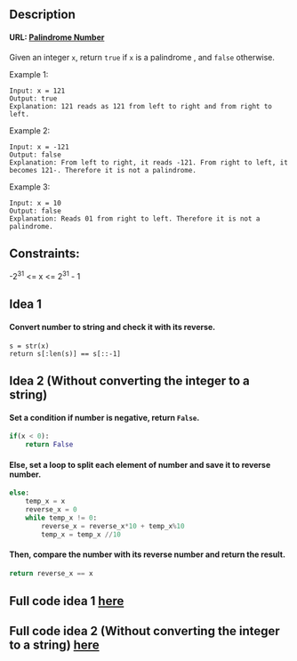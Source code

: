 ## Description
#### URL: [Palindrome Number](https://leetcode.com/problems/palindrome-number)

Given an integer ``x``, return ``true`` if ``x`` is a 
palindrome
, and ``false`` otherwise.

 

Example 1:
```
Input: x = 121
Output: true
Explanation: 121 reads as 121 from left to right and from right to left.
```
Example 2:
```
Input: x = -121
Output: false
Explanation: From left to right, it reads -121. From right to left, it becomes 121-. Therefore it is not a palindrome.
```
Example 3:
```
Input: x = 10
Output: false
Explanation: Reads 01 from right to left. Therefore it is not a palindrome.
 ```

## Constraints:

-2<sup>31</sup> <= x <= 2<sup>31</sup> - 1

## Idea 1
#### Convert number to string and check it with its reverse.
```
s = str(x)
return s[:len(s)] == s[::-1]
```
## Idea 2 (Without converting the integer to a string)
#### Set a condition if number is negative, return ``False``.
```python
if(x < 0):
    return False
```
#### Else, set a loop to split each element of number and save it to reverse number.
```python
else:
    temp_x = x
    reverse_x = 0
    while temp_x != 0:
        reverse_x = reverse_x*10 + temp_x%10
        temp_x = temp_x //10
```
#### Then, compare the number with its reverse number and return the result.
```python
return reverse_x == x
```
## Full code idea 1 [here](./PalindromeNumber_1.py)
## Full code idea 2 (Without converting the integer to a string) [here](./PalindromeNumber_2.py)